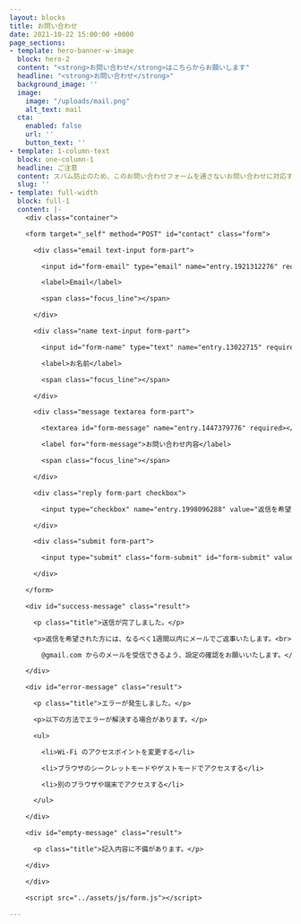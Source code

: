 ```yaml
---
layout: blocks
title: お問い合わせ
date: 2021-10-22 15:00:00 +0000
page_sections:
- template: hero-banner-w-image
  block: hero-2
  content: "<strong>お問い合わせ</strong>はこちらからお願いします"
  headline: "<strong>お問い合わせ</strong>"
  background_image: ''
  image:
    image: "/uploads/mail.png"
    alt_text: mail
  cta:
    enabled: false
    url: ''
    button_text: ''
- template: 1-column-text
  block: one-column-1
  headline: ご注意
  content: スパム防止のため、このお問い合わせフォームを通さないお問い合わせに対応することはできません。<br>また、このフォームを通していても、スパム・いたずらと思われるものには一切応じません。
  slug: ''
- template: full-width
  block: full-1
  content: |-
    <div class="container">

    <form target="_self" method="POST" id="contact" class="form">

      <div class="email text-input form-part">

        <input id="form-email" type="email" name="entry.1921312276" required class="ef">

        <label>Email</label>

        <span class="focus_line"></span>

      </div>

      <div class="name text-input form-part">

        <input id="form-name" type="text" name="entry.13022715" required class="ef">

        <label>お名前</label>

        <span class="focus_line"></span>

      </div>

      <div class="message textarea form-part">

        <textarea id="form-message" name="entry.1447379776" required></textarea>

        <label for="form-message">お問い合わせ内容</label>

        <span class="focus_line"></span>

      </div>

      <div class="reply form-part checkbox">

        <input type="checkbox" name="entry.1998096288" value="返信を希望する" id="want-reply"><label for="want-reply">返信を希望する</label>

      </div>

      <div class="submit form-part">

        <input type="submit" class="form-submit" id="form-submit" value="送信">

      </div>

    </form>

    <div id="success-message" class="result">

      <p class="title">送信が完了しました。</p>

      <p>返信を希望された方には、なるべく1週間以内にメールでご返事いたします。<br>

        @gmail.com からのメールを受信できるよう、設定の確認をお願いいたします。</p>

    </div>

    <div id="error-message" class="result">

      <p class="title">エラーが発生しました。</p>

      <p>以下の方法でエラーが解決する場合があります。</p>

      <ul>

        <li>Wi-Fi のアクセスポイントを変更する</li>

        <li>ブラウザのシークレットモードやゲストモードでアクセスする</li>

        <li>別のブラウザや端末でアクセスする</li>

      </ul>

    </div>

    <div id="empty-message" class="result">

      <p class="title">記入内容に不備があります。</p>

    </div>

    </div>

    <script src="../assets/js/form.js"></script>

---
```

